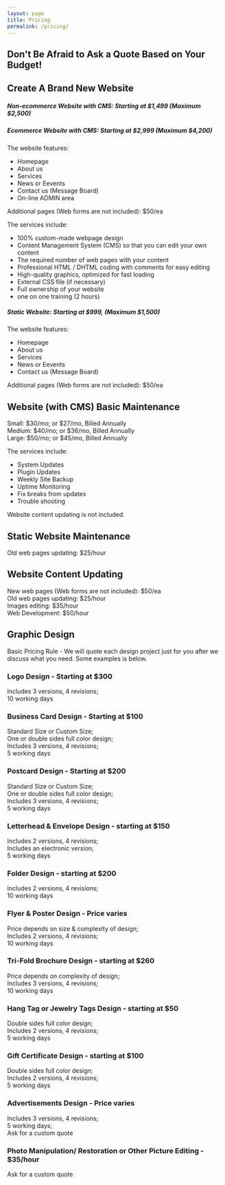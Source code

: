 ```yaml
---
layout: page
title: Pricing
permalink: /pricing/
---
```


<div class="gridlayoutthird">
    <h2>Don't Be Afraid to Ask a Quote Based on Your Budget!</h2>
</div>

<div class="gridlayoutsecond">
   <div class="container-fluid">
      <div class="row"> 
         <div class="col-md-6 col-lg-6" id="pagelayout12">
            <h2>Create A Brand New Website</h2>
            <h5>Non-ecommerce Website with CMS: Starting at $1,499 (Maximum $2,500)</h5>
            <h5>Ecommerce Website with CMS: Starting at $2,999 (Maximum $4,200)</h5>  
            <p>The website features:</p>
            <ul>
            <li>Homepage</li>
            <li>About us</li>
            <li>Services</li>
            <li>News or Eevents</li>
            <li>Contact us (Message Board)</li>
            <li>On-line ADMIN area</li>
            </ul>
            <p>Additional pages (Web forms are not included): $50/ea</p>
            <p>The services include:</p>
            <ul>
            <li>100% custom-made webpage design</li>
            <li>Content Management System (CMS) so that you can edit your own content</li>
            <li>The required number of web pages with your content</li>
            <li>Professional HTML / DHTML coding with comments for easy editing</li>
            <li>High-quality graphics, optimized for fast loading</li>
            <li>External CSS file (if necessary)</li>
            <li>Full ownership of your website</li>
            <li>one on one training (2 hours)</li>
            </ul>
            <h5>Static Website: Starting at $999, (Maximum $1,500)</h5>
            <p>The website features:</p>
            <ul>
            <li>Homepage</li>
            <li>About us</li>
            <li>Services</li>
            <li>News or Eevents</li>
            <li>Contact us (Message Board)</li>
            </ul>
            <p>Additional pages (Web forms are not included): $50/ea</p>
        </div>
         <div class="col-md-6 col-lg-6" id="pagelayout11">
            <h2>Website (with CMS) Basic Maintenance</h2>
            <p>Small: $30/mo; or $27/mo, Billed Annually<br />
               Medium: $40/mo; or $36/mo, Billed Annually<br />
               Large: $50/mo; or $45/mo, Billed Annually</p>  
            <p>The services include:</p>
            <ul>
            <li>System Updates</li>
            <li>Plugin Updates</li>
            <li>Weekly Site Backup</li>
            <li>Uptime Monitoring</li>
            <li>Fix breaks from updates</li>
            <li>Trouble shooting</li>
            </ul>
            <p>Website content updating is not included.</p>
            <div class="row">
               <div class="col-md-12 col-lg-12" id="pagelayout12">
                  <h2>Static Website Maintenance</h2>
                  <p>Old web pages updating: $25/hour</p>
               </div>
            </div>
            <h2>Website Content Updating</h2>
            <p>New web pages (Web forms are not included): $50/ea<br />
               Old web pages updating: $25/hour<br />
               Images editing: $35/hour<br />
               Web Development: $50/hour</p>
         </div>       
      </div>
   </div>
</div>

<div class="gridlayoutthird">
    <h2>Graphic Design</h2>
    <p>Basic Pricing Rule - We will quote each design project just for you after we discuss what you need. Some examples is below.</p>
</div>

<div class="gridlayoutsecond">
   <div class="container-fluid">
      <div class="row"> 
         <div class="col-md-3 col-lg-3" id="pagelayout12">
            <h3>Logo Design - Starting at $300</h3>
            <p>Includes 3 versions, 4 revisions;<br /> 
               10 working days</p>
         </div>
         <div class="col-md-3 col-lg-3" id="pagelayout11">
            <h3>Business Card Design - Starting at $100</h3>
            <p>Standard Size or Custom Size;<br /> 
               One or double sides full color design;<br /> 
               Includes 3 versions, 4 revisions;<br /> 
               5 working days</p>
         </div>
         <div class="col-md-3 col-lg-3" id="pagelayout12">
            <h3>Postcard Design - Starting at $200</h3>
            <p>Standard Size or Custom Size;<br /> 
               One or double sides full color design;<br /> 
               Includes 3 versions, 4 revisions;<br /> 
               5 working days</p>
         </div>
         <div class="col-md-3 col-lg-3" id="pagelayout11">
            <h3>Letterhead & Envelope Design - starting at $150</h3>
            <p>Includes 2 versions, 4 revisions;<br /> 
               Includes an electronic version;<br /> 
               5 working days</p>
         </div>
      </div>
      <div class="row"> 
         <div class="col-md-3 col-lg-3" id="pagelayout11">
            <h3>Folder Design - starting at $200</h3>
            <p>Includes 2 versions, 4 revisions;<br /> 
               10 working days</p>
         </div>
         <div class="col-md-3 col-lg-3" id="pagelayout12">
            <h3>Flyer & Poster Design - Price varies</h3>
            <p>Price depends on size & complexity of design;<br /> 
               Includes 2 versions, 4 revisions;<br /> 
               10 working days</p>
         </div>
         <div class="col-md-3 col-lg-3" id="pagelayout11">
            <h3>Tri-Fold Brochure Design - starting at $260</h3>
            <p>Price depends on complexity of design;<br /> 
               Includes 3 versions, 4 revisions;<br /> 
               10 working days</p>
         </div>
         <div class="col-md-3 col-lg-3" id="pagelayout12">
            <h3>Hang Tag or Jewelry Tags Design - starting at $50</h3>
            <p>Double sides full color design;<br /> 
               Includes 2 versions, 4 revisions;<br /> 
               5 working days</p>
         </div>
      </div>
      <div class="row"> 
         <div class="col-md-3 col-lg-3" id="pagelayout12">
            <h3>Gift Certificate Design - starting at $100</h3>
            <p>Double sides full color design;<br /> 
               Includes 2 versions, 4 revisions;<br /> 
               5 working days</p>
         </div>
         <div class="col-md-3 col-lg-3" id="pagelayout11">
            <h3>Advertisements Design - Price varies</h3>
            <p>Includes 3 versions, 4 revisions;<br /> 
               5 working days;<br /> 
               Ask for a custom quote</p>
         </div>
         <div class="col-md-3 col-lg-3" id="pagelayout12">
            <h3>Photo Manipulation/ Restoration or Other Picture Editing - $35/hour</h3>
            <p>Ask for a custom quote</p>
         </div>       
      </div>
   </div>
</div>
